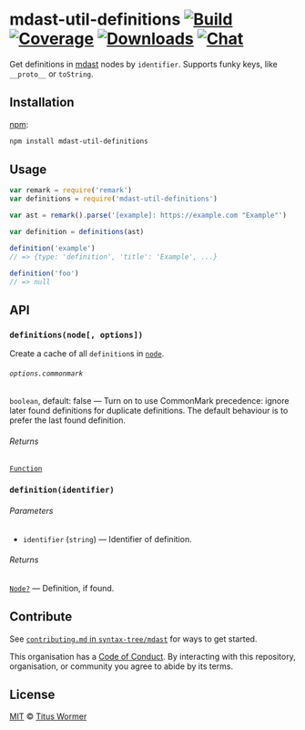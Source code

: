 # mdast-util-definitions [![Build][build-badge]][build] [![Coverage][coverage-badge]][coverage] [![Downloads][downloads-badge]][downloads] [![Chat][chat-badge]][chat]

Get definitions in [mdast][] nodes by `identifier`.  Supports funky
keys, like `__proto__` or `toString`.

## Installation

[npm][]:

```bash
npm install mdast-util-definitions
```

## Usage

```js
var remark = require('remark')
var definitions = require('mdast-util-definitions')

var ast = remark().parse('[example]: https://example.com "Example"')

var definition = definitions(ast)

definition('example')
// => {type: 'definition', 'title': 'Example', ...}

definition('foo')
// => null
```

## API

### `definitions(node[, options])`

Create a cache of all `definition`s in [`node`][node].

###### `options.commonmark`

`boolean`, default: false — Turn on to use CommonMark precedence: ignore
later found definitions for duplicate definitions.  The default behaviour
is to prefer the last found definition.

###### Returns

[`Function`][definition]

### `definition(identifier)`

###### Parameters

*   `identifier` (`string`) — Identifier of definition.

###### Returns

[`Node?`][node] — Definition, if found.

## Contribute

See [`contributing.md` in `syntax-tree/mdast`][contributing] for ways to get
started.

This organisation has a [Code of Conduct][coc].  By interacting with this
repository, organisation, or community you agree to abide by its terms.

## License

[MIT][license] © [Titus Wormer][author]

<!-- Definitions -->

[build-badge]: https://img.shields.io/travis/syntax-tree/mdast-util-definitions.svg

[build]: https://travis-ci.org/syntax-tree/mdast-util-definitions

[coverage-badge]: https://img.shields.io/codecov/c/github/syntax-tree/mdast-util-definitions.svg

[coverage]: https://codecov.io/github/syntax-tree/mdast-util-definitions

[downloads-badge]: https://img.shields.io/npm/dm/mdast-util-definitions.svg

[downloads]: https://www.npmjs.com/package/mdast-util-definitions

[chat-badge]: https://img.shields.io/badge/join%20the%20community-on%20spectrum-7b16ff.svg

[chat]: https://spectrum.chat/unified/remark

[license]: license

[author]: https://wooorm.com

[npm]: https://docs.npmjs.com/cli/install

[mdast]: https://github.com/syntax-tree/mdast

[node]: https://github.com/syntax-tree/unist#node

[definition]: #definitionidentifier

[contributing]: https://github.com/syntax-tree/mdast/blob/master/contributing.md

[coc]: https://github.com/syntax-tree/mdast/blob/master/code-of-conduct.md
